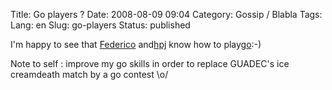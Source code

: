 Title: Go players ?
Date: 2008-08-09 09:04
Category: Gossip / Blabla
Tags:
Lang: en
Slug: go-players
Status: published

I'm happy to see that [Federico](http://www.gnome.org/%7Efederico/news-2008-08.html#08) and[hpj](http://hpjansson.org/blag/) know how to play[go](http://en.wikipedia.org/wiki/Go_%28board_game%29):-)

Note to self : improve my go skills in order to replace GUADEC's ice creamdeath match by a go contest \\o/
